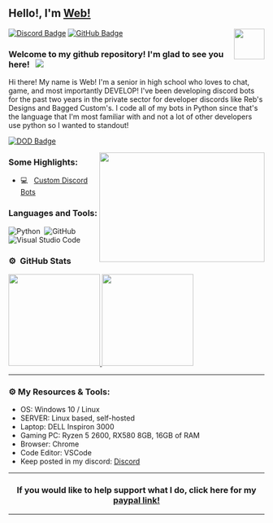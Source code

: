 ## Hello!, I'm [Web!](https://github.com/WebTheDev/)

<img align="right" height="60" width="60" alt="" src="https://media.discordapp.net/attachments/688500638996234302/813894009889226782/logo.png?width=676&height=676" />

[![Discord Badge](https://img.shields.io/badge/-Discord-0e76a8?style=flat-square&logo=Discord&logoColor=white)](https://discord.gg/kejhHFrA9t)
[![GitHub Badge](https://img.shields.io/badge/-GitHub-ffffff?style=flat-square&logo=Github&logoColor=black)](https://github.com/webthedev)

### Welcome to my github repository! I'm glad to see you here! &nbsp; ![](https://komarev.com/ghpvc/?username=nat2k15&label=Views&color=red&style=plastic)

Hi there! My name is Web! I'm a senior in high school who loves to chat, game, and most importantly DEVELOP! I've been developing discord bots for the past two years in the private sector for developer discords like Reb's Designs and Bagged Custom's. I code all of my bots in Python since that's the language that I'm most familiar with and not a lot of other developers use python so I wanted to standout!


[![DOD Badge](https://img.shields.io/badge/TEAM-DEVING%20ON%20DISCORD-17a6ec?style=for-the-badge)](https://github.com/WebTheDev)

<img align="right" height="215" width="325" alt="" src="https://cdn.dribbble.com/users/416610/screenshots/4801105/coding_desk_flat_vector_ui_ux_design_illustration_motion_animation_gif2.gif" />


### Some Highlights:

- 💻 &nbsp; [Custom Discord Bots](https://discord.gg/kejhHFrA9t)


### Languages and Tools:

![Python](https://img.shields.io/badge/-Node.js-333333?style=flat&logo=node.js)&nbsp;
![GitHub](https://img.shields.io/badge/-GitHub-333333?style=flat&logo=github)&nbsp;
![Visual Studio Code](https://img.shields.io/badge/-Visual%20Studio%20Code-333333?style=flat&logo=visual-studio-code&logoColor=007ACC)&nbsp;

### ⚙️ &nbsp;GitHub Stats

<p align="left">
<a href="https://github.com/WebTheDev">
  <img height="180em" src="https://github-readme-stats-eight-theta.vercel.app/api?username=webthedev&show_icons=true&theme=react&include_all_commits=true&count_private=true"/>
  <img height="180em" src="https://github-readme-stats-eight-theta.vercel.app/api/top-langs/?username=webthedev&layout=compact&langs_count=8&theme=react"/>
</a>
</p>

---

### ⚙️ My Resources & Tools:

- OS: Windows 10 / Linux
- SERVER: Linux based, self-hosted
- Laptop: DELL Inspiron 3000
- Gaming PC: Ryzen 5 2600, RX580 8GB, 16GB of RAM
- Browser: Chrome
- Code Editor: VSCode 
- Keep posted in my discord: [Discord](https://discord.gg/kejhHFrA9t)

---

<h3 align=center>If you would like to help support what I do, click here for my <a href="https://paypal.me/webthedev">paypal link!</h3>

---
